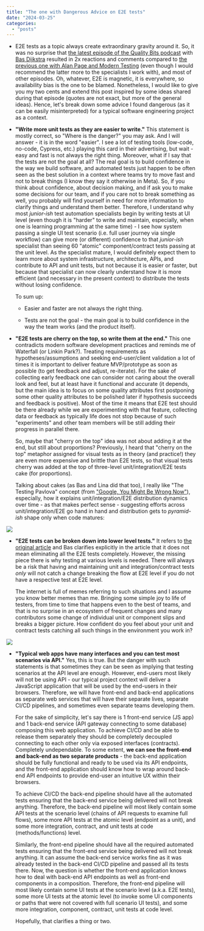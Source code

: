 ```yaml
---
title: "The one with Dangerous Advice on E2E tests"
date: "2024-03-25"
categories: 
  - "posts"
---
```


- E2E tests as a topic always create extraordinary gravity around it. So, it was no surprise that [the latest episode of the Quality Bits podcast](https://open.spotify.com/episode/2VMzBWh58sjuOzZXAJCv2g?si=mehoaR2XSOqbIK9NTAmIsw) with [Bas Dijkstra](https://www.linkedin.com/in/basdijkstra/) resulted in 2x reactions and comments compared to [the previous one with Alan Page and Modern Testing](https://open.spotify.com/episode/7iHLS0u82wrMmYymovqAOh?si=208ba74d388b468f) (even though I would recommend the latter more to the specialists I work with), and most of other episodes. Oh, whatever, E2E is magnetic, it is everywhere, so availability bias is the one to be blamed. Nonetheless, I would like to give you my two cents and extend this post inspired by some ideas shared during that episode (quotes are not exact, but more of the general ideas). Hence, let's break down some advice I found dangerous (as it can be easily misinterpreted) for a typical software engineering project as a context.

- **"Write more unit tests as they are easier to write."** This statement is mostly correct, so "Where is the danger?" you may ask. And I will answer - it is in the word "easier". I see a lot of testing tools (low-code, no-code, Cypress, etc.) playing this card in their advertising, but wait - easy and fast is not always the right thing. Moreover, what if I say that the tests are not the goal at all? The real goal is to build confidence in the way we build software, and automated tests just happen to be often seen as the best solution in a context where teams try to move fast and not to break things (I know they say it otherwise in Meta). So, if you think about confidence, about decision making, and if ask you to make some decisions for our team, and if you care not to break something as well, you probably will find yourself in need for more information to clarify things and understand them better. Therefore, I understand why most _junior-ish_ test automation specialists begin by writing tests at UI level (even though it is "harder" to write and maintain, especially, when one is learning programming at the same time) - I see how system passing a single UI test scenario (i.e. full user journey via single workflow) can give more (or different) confidence to that _junior-ish_ specialist than seeing 60 "atomic" component/contract tests passing at the unit level. As the specialist mature, I would definitely expect them to learn more about system infrastructure, architecture, APIs, and contribute to API and unit tests, but not because it is easier or faster, but because that specialist can now clearly understand how it is more efficient (and necessary in the present context) to distribute the tests without losing confidence.  
      
    To sum up:
    - Easier and faster are not always the right thing.
    
    - Tests are not the goal - the main goal is to build confidence in the way the team works (and the product itself).

- **"E2E tests are cherry on the top, so write them at the end."** This one contradicts modern software development practices and reminds me of Waterfall (or Linkin Park?). Treating requirements as hypotheses/assumptions and seeking end-user/client validation a lot of times it is important to deliver feature MVP/prototype as soon as possible (to get feedback and adjust, re-iterate). For the sake of collecting early feedback one can consider not caring about the overall look and feel, but at least have it functional and accurate (it depends, but the main idea is to focus on some quality attributes first postponing some other quality attributes to be polished later if hypothesis succeeds and feedback is positive). Most of the time it means that E2E test should be there already while we are experimenting with that feature, collecting data or feedback as typically life does not stop because of such "experiments" and other team members will be still adding their progress in parallel there.  
      
    So, maybe that "cherry on the top" idea was not about adding it at the end, but still about proportions? Previously, I heard that "cherry on the top" metaphor assigned for visual tests as in theory (and practice!) they are even more expensive and brittle than E2E tests, so that visual tests cherry was added at the top of three-level unit/integration/E2E tests cake (for proportions).  
      
    Talking about cakes (as Bas and Lina did that too), I really like "The Testing Pavlova" concept (from ["Google, You Might Be Wrong Now"](https://www.thehomeofwebautomation.com/google-might-be-wrong/)), especially, how it explains unit/integration/E2E distribution dynamics over time - as that makes perfect sense - suggesting efforts across unit/integration/E2E go hand in hand and distribution gets to _pyramid-ish_ shape only when code matures:

![](https://testwhere.wordpress.com/wp-content/uploads/2023/10/image-1.png?w=900)

- **"E2E tests can be broken down into lower level tests."** It refers to [the original article](https://www.ontestautomation.com/breaking-down-your-e2e-tests-an-example/) and Bas clarifies explicitly in the article that it does not mean eliminating all the E2E tests completely. However, the missing piece there is why testing at various levels is needed. There will always be a risk that having and maintaining unit and integration/contract tests _only_ will not catch a change breaking the flow at E2E level if you do not have a respective test at E2E level.  
      
    The internet is full of memes referring to such situations and I assume you know better memes than me. Bringing some simple joy to life of testers, from time to time that happens even to the best of teams, and that is no surprise in an ecosystem of frequent changes and many contributors some change of individual unit or component slips and breaks a bigger picture. How confident do you feel about your unit and contract tests catching all such things in the environment you work in?

![](https://testwhere.wordpress.com/wp-content/uploads/2024/03/no-integration-tests-meme-11.png?w=485)

- **"Typical web apps have many interfaces and you can test most scenarios via API."** Yes, this is true. But the danger with such statements is that sometimes they can be seen as implying that testing scenarios at the API level are enough. However, end-users most likely will not be using API - our typical project context will deliver a JavaScript application that will be used by the end-users in their browsers. Therefore, we will have front-end and back-end applications as separate web services that will have their separate lives, separate CI/CD pipelines, and sometimes even separate teams developing them.  
      
    For the sake of simplicity, let's say there is 1 front-end service (JS app) and 1 back-end service (API gateway connecting to some database) composing this web application. To achieve CI/CD and be able to release them separately they should be completely decoupled connecting to each other only via exposed interfaces (contracts). Completely undependable. To some extent, **we can see the front-end and back-end as two separate products** - the back-end application should be fully functional and ready to be used via its API endpoints, and the front-end application should know how to wrap around back-end API endpoints to provide end-user an intuitive UX within their browsers.  
      
    To achieve CI/CD the back-end pipeline should have all the automated tests ensuring that the back-end service being delivered will not break anything. Therefore, the back-end pipeline will most likely contain some API tests at the scenario level (chains of API requests to examine full flows), some more API tests at the atomic level (endpoint as a unit), and some more integration, contract, and unit tests at code (methods/functions) level.  
      
    Similarly, the front-end pipeline should have all the required automated tests ensuring that the front-end service being delivered will not break anything. It can assume the back-end service works fine as it was already tested in the back-end CI/CD pipeline and passed all its tests there. Now, the question is whether the front-end application knows how to deal with back-end API endpoints as well as front-end components in a composition. Therefore, the front-end pipeline will most likely contain some UI tests at the scenario level (a.k.a. E2E tests), some more UI tests at the atomic level (to invoke some UI components or paths that were not covered with full scenario UI tests), and some more integration, component, contract, unit tests at code level.  
      
    Hopefully, that clarifies a thing or two.
